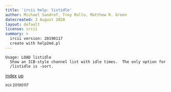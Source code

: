 ```yaml
---
title: 'ircii help: listidle'
author: Michael Sandrof, Troy Rollo, Matthew R. Green
datecreated: 3 August 2020
layout: default
license: ircii
summary: >
  ircii version: 20190117
  create with help2md.pl
---
```

```
Usage: LOAD listidle
  Show an ICB-style channel list with idle times.  The only option for
  /listidle is -sort.
```

[index](index.html)
[up](..)

<small> ircii 20190117 </small>

